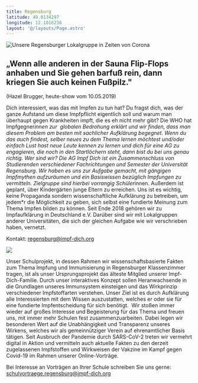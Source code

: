 ```yaml
---
title: Regensburg
latitude: 49.0134297
longitude: 12.1016236
layout: '@/layouts/Page.astro'
---
```


![](https://impf-dich.org/_Resources/Persistent/a/1/f/4/a1f4173989e50165d56d75855c02358e5f3c9199/Collage2.0.png 'Unsere Regensburger Lokalgruppe in Zeiten von Corona')

## „Wenn alle anderen in der Sauna Flip-Flops anhaben und Sie gehen barfuß rein, dann kriegen Sie auch keinen Fußpilz."

(Hazel Brugger, heute-show vom 10.05.2019)

Dich interessiert, was das mit Impfen zu tun hat? Du fragst dich, was der ganze Aufstand um diese Impfpflicht eigentlich soll und warum man überhaupt gegen Krankheiten impft, die es eh nicht mehr gibt? Die WHO hat Impfgegner*innen zur  globalen Bedrohung erklärt und wir finden, dass man diesem Problem am besten mit sachlicher Aufklärung begegnet. Wenn du das auch findest, selber neues zu dem Thema lernen möchtest und/oder einfach Lust hast neue Leute kennen zu lernen und dich für eine AG zu engagieren, die noch in den Startlöchern steht, dann bist du bei uns genau richtig. Wer sind wir? Die AG Impf Dich ist ein Zusammenschluss von Studierenden verschiedener Fachrichtungen und Semester der Universität Regensburg. Wir haben es uns zur Aufgabe gemacht, mit gängigen Impfmythen aufzuräumen und ein Basiswissen bezüglich Impfungen zu vermitteln. Zielgruppe sind hierbei vorrangig Schüler*innen. Außerdem ist geplant, über Kindergärten junge Eltern zu erreichen. Uns ist es wichtig, keine Propaganda sondern wissenschaftliche Aufklärung zu betreiben, um jedem\*r die Möglichkeit zu geben, sich selbst eine fundierte Meinung zum Thema Impfen bilden zu können. Seit Ende 2018 gehören wir zu Impfaufklärung in Deutschland e.V. Darüber sind wir mit Lokalgruppen anderer Universitäten, die sich der gleichen Aufgabe wie wir verschrieben haben, vernetzt.

Kontakt: <regensburg@impf-dich.org>

![](https://impf-dich.org/_Resources/Persistent/9/8/6/d/986dc56d34fa344d8eb6d5c69c763f700f726e43/IDeV_Logo_digitak_LG-R_Kompakt-4C.jpg)

Unser Schulprojekt, in dessen Rahmen wir wissenschaftsbasierte Fakten zum Thema Impfung und Immunisierung in Regensburger Klassenzimmer tragen, ist als unser Ursprungsprojekt das älteste Mitglied unserer Impf-Dich-Familie. Durch unser interaktives Konzept sollen Heranwachsende in die Grundlagen unseres Immunsystem einsteigen und das Wirkprinzip verschiedener Impfstoffarten verstehen. Unser Ziel ist es durch Aufklärung alle Interessierten mit dem Wissen auszustatten, welches er oder sie für eine fundierte Impfentscheidung für sich benötigt.  Wir stoßen immer wieder auf großes Interesse und Begeisterung für das Thema und freuen uns, mit immer mehr Schulen fest zusammenzuarbeiten. Dabei legen wir besonderen Wert auf die Unabhängigkeit und Transparenz unseres Wirkens, welches wir als gemeinnütziger Verein auf ehrenamtlicher Basis tätigen. Seit Ausbruch der Pandemie durch SARS-CoV-2 treten wir vermehrt digital in Aktion und vermitteln auch aktuelle Fakten zu den derzeit zugelassenen Impfstoffen und Wirkweisen der Vakzine im Kampf gegen Covid-19 im Rahmen unserer Online-Vorträge.

Bei Interesse an Vorträgen an Ihrer Schule schreiben Sie uns gerne:\
schulvortraege.regensburg@impf-dich.org
